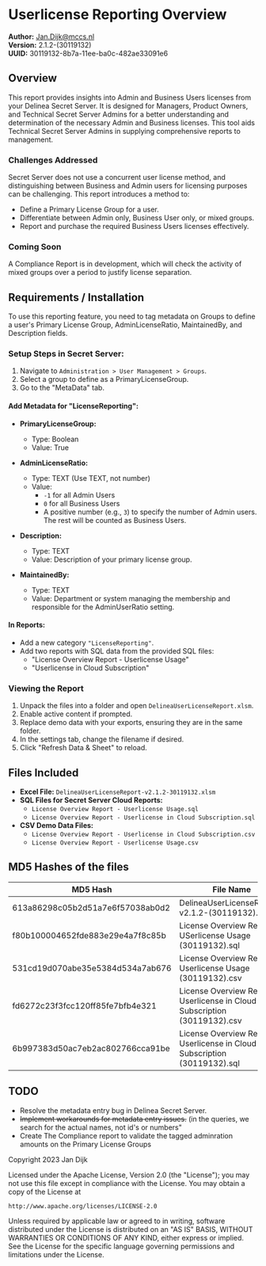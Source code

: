 
# Userlicense Reporting Overview

**Author:** Jan.Dijk@mccs.nl  
**Version:** 2.1.2-(30119132)  
**UUID:** 30119132-8b7a-11ee-ba0c-482ae33091e6

## Overview

This report provides insights into Admin and Business Users licenses from your Delinea Secret Server. It is designed for Managers, Product Owners, and Technical Secret Server Admins for a better understanding and determination of the necessary Admin and Business licenses. This tool aids Technical Secret Server Admins in supplying comprehensive reports to management.

### Challenges Addressed

Secret Server does not use a concurrent user license method, and distinguishing between Business and Admin users for licensing purposes can be challenging. This report introduces a method to:

- Define a Primary License Group for a user.
- Differentiate between Admin only, Business User only, or mixed groups.
- Report and purchase the required Business Users licenses effectively.

### Coming Soon

A Compliance Report is in development, which will check the activity of mixed groups over a period to justify license separation.

## Requirements / Installation

To use this reporting feature, you need to tag metadata on Groups to define a user's Primary License Group, AdminLicenseRatio, MaintainedBy, and Description fields.

### Setup Steps in Secret Server:

1. Navigate to `Administration > User Management > Groups`.
2. Select a group to define as a PrimaryLicenseGroup.
3. Go to the "MetaData" tab.

#### Add Metadata for "LicenseReporting":

- **PrimaryLicenseGroup:**
  - Type: Boolean
  - Value: True

- **AdminLicenseRatio:**
  - Type: TEXT (Use TEXT, not number)
  - Value: 
    - `-1` for all Admin Users
    - `0` for all Business Users
    - A positive number (e.g., `3`) to specify the number of Admin users. The rest will be counted as Business Users.

- **Description:**
  - Type: TEXT
  - Value: Description of your primary license group.

- **MaintainedBy:**
  - Type: TEXT
  - Value: Department or system managing the membership and responsible for the AdminUserRatio setting.

#### In Reports:

- Add a new category `"LicenseReporting"`.
- Add two reports with SQL data from the provided SQL files:
  - "License Overview Report - Userlicense Usage"
  - "Userlicense in Cloud Subscription"

### Viewing the Report

1. Unpack the files into a folder and open `DelineaUserLicenseReport.xlsm`.
2. Enable active content if prompted.
3. Replace demo data with your exports, ensuring they are in the same folder.
4. In the settings tab, change the filename if desired.
5. Click "Refresh Data & Sheet" to reload.

## Files Included

- **Excel File:** `DelineaUserLicenseReport-v2.1.2-30119132.xlsm`
- **SQL Files for Secret Server Cloud Reports:**
  - `License Overview Report - Userlicense Usage.sql`
  - `License Overview Report - Userlicense in Cloud Subscription.sql`
- **CSV Demo Data Files:**
  - `License Overview Report - Userlicense in Cloud Subscription.csv`
  - `License Overview Report - Userlicense Usage.csv`
 
## MD5 Hashes of the files

| MD5 Hash                           | File Name                                                       |
|------------------------------------|-----------------------------------------------------------------|
| 613a86298c05b2d51a7e6f57038ab0d2   | DelineaUserLicenseReport-v2.1.2-(30119132).xlsm                |
| f80b100004652fde883e29e4a7f8c85b   | License Overview Report - USerlicense Usage (30119132).sql     |
| 531cd19d070abe35e5384d534a7ab676   | License Overview Report - Userlicense Usage (30119132).csv     |
| fd6272c23f3fcc120ff85fe7bfb4e321   | License Overview Report - Userlicense in Cloud Subscription (30119132).csv |
| 6b997383d50ac7eb2ac802766cca91be   | License Overview Report - Userlicense in Cloud Subscription (30119132).sql |


## TODO

- Resolve the metadata entry bug in Delinea Secret Server.
- ~~Implement workarounds for metadata entry issues.~~ (in the queries, we search for the actual names, not id's or numbers"
- Create The Compliance report to validate the tagged adminration amounts on the Primary License Groups


Copyright 2023 Jan Dijk

Licensed under the Apache License, Version 2.0 (the "License");
you may not use this file except in compliance with the License.
You may obtain a copy of the License at

    http://www.apache.org/licenses/LICENSE-2.0

Unless required by applicable law or agreed to in writing, software
distributed under the License is distributed on an "AS IS" BASIS,
WITHOUT WARRANTIES OR CONDITIONS OF ANY KIND, either express or implied.
See the License for the specific language governing permissions and
limitations under the License.
